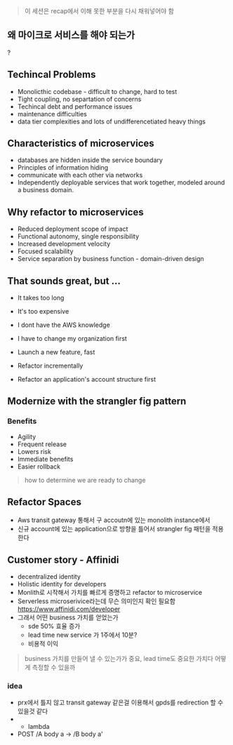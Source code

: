 > 이 세션은 recap에서 이해 못한 부분을 다시 채워넣어야 함

## 왜 마이크로 서비스를 해야 되는가
?
## Techincal Problems
* Monolicthic codebase - difficult to change, hard to test
* Tight coupling, no separtation of concerns 
* Techincal debt and performance issues
* maintenance difficulties
* data tier complexities and lots of undifferencetiated heavy things

## Characteristics of microservices
* databases are hidden inside the service boundary
* Principles of information hiding
* communicate with each other via networks
* Independently deployable services that work together, modeled around a business domain.


## Why refactor to microservices
* Reduced deployment scope of impact
* Functional autonomy, single responsibility
* Increased development velocity
* Focused scalability
* Service separation by business function - domain-driven design

## That sounds great, but ...
* It takes too long
* It's too expensive
* I dont have the AWS knowledge
* I have to change my organization first

* Launch a new feature, fast
* Refactor incrementally
* Refactor an application's account structure first

## Modernize with the strangler fig pattern
### Benefits
* Agility
* Frequent release
* Lowers risk
* Immediate benefits
* Easier rollback
> how to determine we are ready to change

## Refactor Spaces
* Aws transit gateway 통해서 구 accoutn에 있는 monolith instance에서
* 신규 account에 있는 application으로 방향을 틀어서 strangler fig 패턴을 적용한다

## Customer story - Affinidi
* decentralized identity
* Holistic identity for developers
* Monlith로 시작해서 가치를 빠르게 증명하고 refactor to microservice
* Serverless microserivice라는데 무슨 의미인지 확인 필요함
  https://www.affinidi.com/developer
* 그래서 어떤 business 가치를 얻었는가
  * sde 50% 효율 증가
  * lead time new service 가 1주에서 10분?
  * 비용적 이익
> business 가치를 만들어 낼 수 있는가가 중요, lead time도 중요한 가치다
> 어떻게 측정할 수 있을까
### idea
* prx에서 틀지 않고 transit gateway 같은걸 이용해서 gpds를 redirection 할 수 있을것 같다
* + lambda
* POST /A body a -> /B body a'
